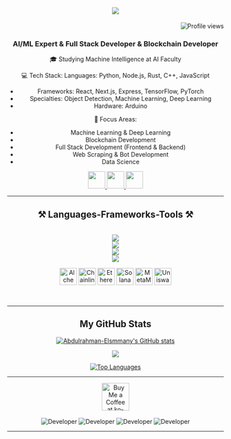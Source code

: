 <h1 align="center">
    <img src="https://readme-typing-svg.herokuapp.com/?font=Righteous&size=40&center=true&vCenter=true&width=800&height=80&duration=4400&lines=Welcome+to+my+GitHub+profile👋;I'm+Abdulrahman+Elsmmany;AI/ML+Expert+%26+Full+Stack+Dev;Blockchain+Developer;Python%2C+Node.js%2C+Rust+Expert" />
</h1>

<div align="right">
    <img src="https://komarev.com/ghpvc/?username=Abdulrahman-Elsmmany&style=flat-square&color=blue" alt="Profile views" />
</div>

<h3 align="center">AI/ML Expert & Full Stack Developer & Blockchain Developer</h3>

<div align="center">
🎓 Studying Machine Intelligence at AI Faculty

💻 Tech Stack:
  Languages: Python, Node.js, Rust, C++, JavaScript
- Frameworks: React, Next.js, Express, TensorFlow, PyTorch
- Specialties: Object Detection, Machine Learning, Deep Learning
- Hardware: Arduino

🔭 Focus Areas:
- Machine Learning & Deep Learning
- Blockchain Development
- Full Stack Development (Frontend & Backend)
- Web Scraping & Bot Development
- Data Science
</div>
 
<p align="center"> 
  <a href="mailto:eng.elsmmany@gmail.com" target="_blank" rel="noreferrer">
    <img src="https://github.com/Abdulrahman-Elsmmany/Icons/blob/main/gmail-svgrepo-com.svg" width="40" height="40"/>
  </a>
  <a href="https://www.linkedin.com/in/abdulrahman-elsmmany/" target="_blank" rel="noreferrer">
    <img src="https://github.com/danielcranney/profileme-dev/blob/main/public/icons/socials/linkedin.svg" width="40" height="40"/>
  </a>
  <a href="https://t.me/ENG_Abdulrahman_Assem" target="_blank" rel="noreferrer">
    <img src="https://github.com/Abdulrahman-Elsmmany/Icons/blob/main/telegram-svgrepo-com.svg"  width="40" height="40"/>
  </a>
</p>


 <hr/>
 
<h2 align="center">⚒️ Languages-Frameworks-Tools ⚒️</h2>
<br/>
<div align="center">
    <img src="https://skillicons.dev/icons?i=py,cpp,rust,js,nodejs,solidity" /><br>
    <img src ="https://skillicons.dev/icons?i=tensorflow,pytorch,flask,selenium,matlab,vscode,linux,bash" /><br>
    <img src="https://skillicons.dev/icons?i=mysql,postgres,mongodb,redis,graphql,discord,bots,notion" /><br>
    <img src="https://skillicons.dev/icons?i=html,css,react,express,nextjs,postman,tailwind,vite" /><br>
    <p>
        <a href="https://www.alchemy.com/" target="_blank" rel="noreferrer"><img src="https://github.com/danielcranney/profileme-dev/blob/main/public/icons/skills/alchemy-colored.svg" width="40" height="40" alt="Alchemy" /></a>
        <a href="https://chain.link/" target="_blank" rel="noreferrer"><img src="https://github.com/danielcranney/profileme-dev/blob/main/public/icons/skills/chainlink-colored.svg" width="40" height="40" alt="Chainlink" /></a>
        <a href="https://ethereum.org/en/" target="_blank" rel="noreferrer"><img src="https://github.com/danielcranney/profileme-dev/blob/main/public/icons/skills/ethereum-colored.svg" width="40" height="40" alt="Ethereum" /></a>
        <a href="https://solana.com/" target="_blank" rel="noreferrer"><img src="https://github.com/danielcranney/profileme-dev/blob/main/public/icons/skills/solana-colored.svg" width="40" height="40" alt="Solana" /></a>
        <a href="https://metamask.io/" target="_blank" rel="noreferrer"><img src="https://github.com/danielcranney/profileme-dev/blob/main/public/icons/skills/metamask-colored.svg" width="40" height="40" alt="MetaMask" /></a>
        <a href="https://uniswap.org/" target="_blank" rel="noreferrer"><img src="https://github.com/danielcranney/profileme-dev/blob/main/public/icons/skills/uniswap-colored.svg" width="40" height="40" alt="Uniswap" /></a>
    </p>
    
</div>

<br/>
<hr/>

<div align="center">
<h2 align="center">My GitHub Stats</h2>

<a href="http://www.github.com/Abdulrahman-Elsmmany"><img src="https://github-readme-stats.vercel.app/api?username=Abdulrahman-Elsmmany&show_icons=true&hide=stars,&count_private=true&title_color=0891b2&text_color=ffffff&icon_color=0891b2&bg_color=1c1917&hide_border=true&show_icons=true" alt="Abdulrahman-Elsmmany's GitHub stats" /></a>

<a href="http://www.github.com/Abdulrahman-Elsmmany"><img src="https://github-readme-streak-stats.herokuapp.com/?user=Abdulrahman-Elsmmany&stroke=ffffff&background=1c1917&ring=0891b2&fire=0891b2&currStreakNum=ffffff&currStreakLabel=0891b2&sideNums=ffffff&sideLabels=ffffff&dates=ffffff&hide_border=true" /></a>

<a href="https://github.com/Abdulrahman-Elsmmany" align="left"><img src="https://github-readme-stats.vercel.app/api/top-langs/?username=Abdulrahman-Elsmmany&layout=compact&langs_count=10&title_color=0891b2&text_color=ffffff&icon_color=0891b2&bg_color=1c1917&hide_border=true&locale=en&custom_title=Top%20%Languages" alt="Top Languages" /></a>
  <br/>
</div>

<hr/>
<div align="center">
<a href='https://ko-fi.com/abdulrahman_elsmmany#' target='_blank'><img height='64' style='border:0px;height:64px;' src='https://storage.ko-fi.com/cdn/kofi1.png?v=3' border='0' alt='Buy Me a Coffee at ko-fi.com' /></a>
</div>

<div align="center">
  <br>
  <img alt="Developer" src="https://imgur.com/9xkVZNE.gif" />
  <img alt="Developer" src="https://imgur.com/9xkVZNE.gif" />
  <img alt="Developer" src="https://imgur.com/9xkVZNE.gif" />
  <img alt="Developer" src="https://imgur.com/9xkVZNE.gif" />
  
  <br/>
</div>

<hr/>

<br/>
